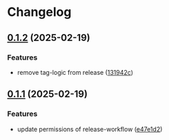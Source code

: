 # Changelog

## [0.1.2](https://github.com/maikknebel/jsonpatch/compare/v0.1.1...v0.1.2) (2025-02-19)


### Features

* remove tag-logic from release ([131942c](https://github.com/maikknebel/jsonpatch/commit/131942c4e89a0ce5a37afadcaf562bce8dfbd72e))

## [0.1.1](https://github.com/maikknebel/jsonpatch/compare/v0.1.0...v0.1.1) (2025-02-19)


### Features

* update permissions of release-workflow ([e47e1d2](https://github.com/maikknebel/jsonpatch/commit/e47e1d2f4d9930a22616b94d9b8c996c42060fc2))
